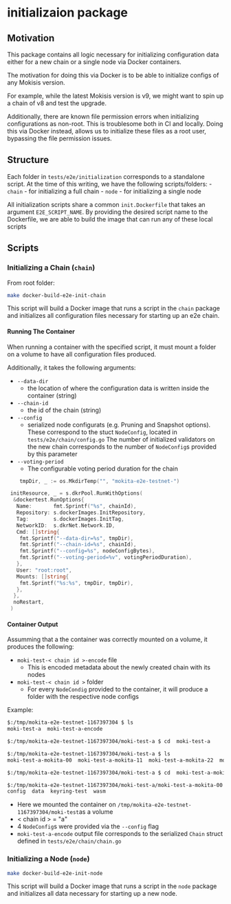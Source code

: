 # initializaion package

## Motivation

This package contains all logic necessary for initializing configuration
data either for a new chain or a single node via Docker containers.

The motivation for doing this via Docker is to be able to initialize
configs of any Mokisis version.

For example, while the latest Mokisis version is v9,
we might want to spin up a chain of v8 and test the upgrade.

Additionally, there are known file permission errors when initializing
configurations as non-root. This is troublesome both in CI and locally.
Doing this via Docker instead, allows us to initialize these files as
a root user, bypassing the file permission issues.

## Structure

Each folder in `tests/e2e/initialization` corresponds to a standalone script.
At the time of this writing, we have the following scripts/folders:
    - `chain` - for initializing a full chain
    - `node` - for initializing a single node

All initialization scripts share a common `init.Dockerfile` that
takes an argument `E2E_SCRIPT_NAME`. By providing the desired script
name to the Dockerfile, we are able to build the image that can run
any of these local scripts

## Scripts

### Initializing a Chain (`chain`)

From root folder:

```sh
make docker-build-e2e-init-chain
```

This script will build a Docker image that runs a script in the `chain` package
and initializes all configuration files necessary for starting up an e2e chain.

#### Running The Container

When running a container with the specified script, it must mount a folder on a volume
to have all configuration files produced.

Additionally, it takes the following arguments:

- `--data-dir`
  - the location of where the configuration data is written inside
    the container (string)
- `--chain-id`
  - the id of the chain (string)
- `--config`
  - serialized node configurats (e.g. Pruning and Snapshot options).
    These correspond to the stuct `NodeConfig`, located in
    `tests/e2e/chain/config.go` The number of initialized
    validators on the new chain corresponds to the number of
    `NodeConfig`s provided by this parameter
- `--voting-period`
  - The configurable voting period duration for the chain

```go
    tmpDir, _ := os.MkdirTemp("", "mokita-e2e-testnet-")

 initResource, _ = s.dkrPool.RunWithOptions(
  &dockertest.RunOptions{
   Name:       fmt.Sprintf("%s", chainId),
   Repository: s.dockerImages.InitRepository,
   Tag:        s.dockerImages.InitTag,
   NetworkID:  s.dkrNet.Network.ID,
   Cmd: []string{
    fmt.Sprintf("--data-dir=%s", tmpDir),
    fmt.Sprintf("--chain-id=%s", chainId),
    fmt.Sprintf("--config=%s", nodeConfigBytes),
    fmt.Sprintf("--voting-period=%v", votingPeriodDuration),
   },
   User: "root:root",
   Mounts: []string{
    fmt.Sprintf("%s:%s", tmpDir, tmpDir), 
   },
  },
  noRestart,
 )
```

#### Container Output

Assumming that a the container was correctly mounted on a volume,
it produces the following:

- `moki-test-< chain id >-encode` file
  - This is encoded metadata about the newly created chain with its nodes
- `moki-test-< chain id >` folder
  - For every `NodeCondig` provided to the container, it will produce a folder
    with the respective node configs

Example:

```sh
$:/tmp/mokita-e2e-testnet-1167397304 $ ls
moki-test-a  moki-test-a-encode

$:/tmp/mokita-e2e-testnet-1167397304/moki-test-a $ cd  moki-test-a

$:/tmp/mokita-e2e-testnet-1167397304/moki-test-a $ ls
moki-test-a-mokita-00  moki-test-a-mokita-11  moki-test-a-mokita-22  moki-test-a-mokita-33

$:/tmp/mokita-e2e-testnet-1167397304/moki-test-a $ cd  moki-test-a-mokita-00

$:/tmp/mokita-e2e-testnet-1167397304/moki-test-a/moki-test-a-mokita-00 $ ls
config  data  keyring-test  wasm
```

- Here we mounted the container on
`/tmp/mokita-e2e-testnet-1167397304/moki-test`as a volume
- < chain id > = "a"
- 4 `NodeConfig`s were provided via the `--config` flag
- `moki-test-a-encode` output file corresponds to the serialized `Chain` struct
defined in `tests/e2e/chain/chain.go`

### Initializing a Node (`node`)

```sh
make docker-build-e2e-init-node
```

This script will build a Docker image that runs a script in the `node` package
and initializes all data necessary for starting up a new node.
